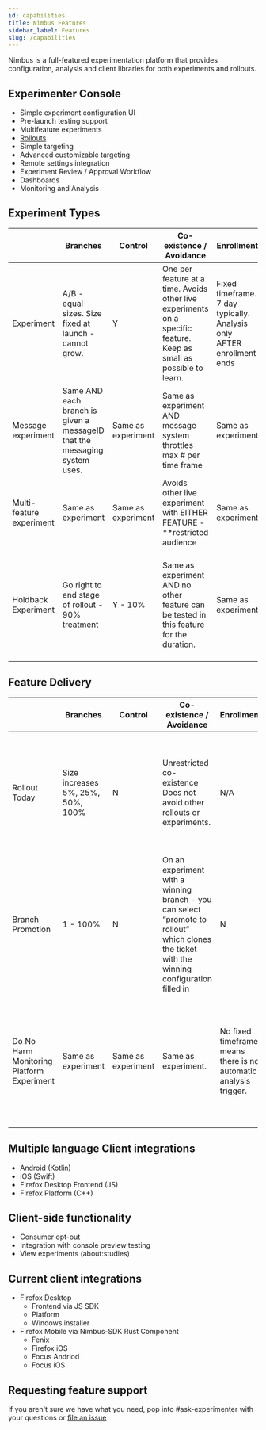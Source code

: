 ```yaml
---
id: capabilities
title: Nimbus Features
sidebar_label: Features
slug: /capabilities
---
```


Nimbus is a full-featured experimentation platform that provides configuration, analysis and client libraries for both experiments and rollouts.

## Experimenter Console
- Simple experiment configuration UI
- Pre-launch testing support
- Multifeature experiments
- [Rollouts](/deep-dives/experimenter/rollouts.mdx)
- Simple targeting
- Advanced customizable targeting
- Remote settings integration
- Experiment Review / Approval Workflow
- Dashboards
- Monitoring and Analysis

## Experiment Types
|                          | Branches                                                                  | Control            | Co-existence / Avoidance                                                                                               | Enrollment                                                             | Analysis                                                                 | Good for?                                                                                          | Permanent Change                                                                   |
|--------------------------|---------------------------------------------------------------------------|--------------------|------------------------------------------------------------------------------------------------------------------------|------------------------------------------------------------------------|--------------------------------------------------------------------------|----------------------------------------------------------------------------------------------------|------------------------------------------------------------------------------------|
| Experiment               | A/B - equal sizes. Size fixed at launch - cannot grow.                    | Y                  | One per feature at a time.   Avoids other live experiments on a specific feature.  Keep as small as possible to learn. | Fixed timeframe. 7 day typically.  Analysis only AFTER enrollment ends | Automated for default metrics.  Can select outcomes or create new custom | Stat sig differences from control + absolute counts.                                               | No - all changes delivered through nimbus reverted.                                |
| Message experiment       | Same AND each branch is given a messageID that the messaging system uses. | Same as experiment | Same as experiment AND message system throttles max # per time frame                                                   | Same as experiment                                                     | Same as experiment                                                       | Same as experiment                                                                                 | N Same as experiment                                                               |
| Multi-feature experiment | Same as experiment                                                        | Same as experiment | Avoids other live experiment with EITHER FEATURE - **restricted audience                                               | Same as experiment                                                     | Same as experiment                                                       | Same as experiment                                                                                 | N Same as experiment                                                               |
| Holdback Experiment      | Go right to end stage of rollout - 90% treatment                          | Y - 10%            | Same as experiment AND no other feature can be tested in this feature for the duration.                                | Same as experiment                                                     | Same as experiment                                                       | Decision made to deploy quickly - but want data.  A brief step before shipping as default in tree. | No - all changes delivered through nimbus reverted.  Fast follow shipping in tree. |


## Feature Delivery 
|                                            | Branches                          | Control            | Co-existence / Avoidance                                                                                                                      | Enrollment                                                       | Analysis                                                                                     | Good for?                                                                                                                                          | Permanent Change                                                                                          |
|--------------------------------------------|-----------------------------------|--------------------|-----------------------------------------------------------------------------------------------------------------------------------------------|------------------------------------------------------------------|----------------------------------------------------------------------------------------------|----------------------------------------------------------------------------------------------------------------------------------------------------|-----------------------------------------------------------------------------------------------------------|
| Rollout Today                              | Size increases 5%, 25%, 50%, 100% | N                  | Unrestricted co-existence Does not avoid other rollouts or experiments.                                                                       | N/A                                                              | None - teams can make and monitor their own dashboards - but no “stat sig analysis” offered. | Risk mitigation for explosive failures (looking for crash, bugs, media issues)                                                                     | Yes.  Changes do not revert on targeted versions.   Teams ship as default in tree in the release at 100%. |
| Branch Promotion                           | 1 - 100%                          | N                  | On an experiment with a winning branch - you can select “promote to rollout” which clones the ticket with the winning configuration filled in | N                                                                | N                                                                                            | Get winning branch to users quicker than trains                                                                                                    | Same as Rollout Today                                                                                     |
| Do No Harm Monitoring Platform  Experiment | Same as experiment                | Same as experiment | Same as experiment.                                                                                                                           | No fixed timeframe means there is no automatic analysis trigger. | Not automated.  Requires OpMon configured or team using their own custom dashboards.         | Code changing/fixes landing during. Risk mitigation for quick major breaking stability / perf changes.   Looking at adding search metrics as well. | N Same as experiment                                                                                      |

## Multiple language Client integrations
- Android (Kotlin)
- iOS (Swift)
- Firefox Desktop Frontend (JS)
- Firefox Platform (C++)

## Client-side functionality
- Consumer opt-out
- Integration with console preview testing
- View experiments (about:studies)

## Current client integrations
- Firefox Desktop
  - Frontend via JS SDK
  - Platform
  - Windows installer
- Firefox Mobile via Nimbus-SDK Rust Component
  - Fenix
  - Firefox iOS
  - Focus Andriod
  - Focus iOS

## Requesting feature support
If you aren't sure we have what you need, pop into #ask-experimenter with your questions or [file an issue](https://mozilla-hub.atlassian.net/secure/CreateIssueDetails!init.jspa?pid=10203&issuetype=10097) 
